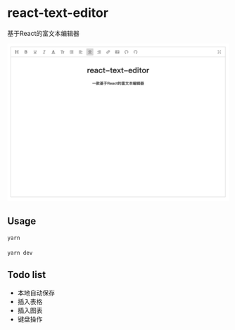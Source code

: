 # react-text-editor
基于React的富文本编辑器

![react-text-editor实例](https://raw.githubusercontent.com/wangmeijian/images/master/react-text-editor/react-text-editor.jpg)

## Usage
```bash
yarn  

yarn dev

```

## Todo list
* 本地自动保存
* 插入表格
* 插入图表
* 键盘操作

